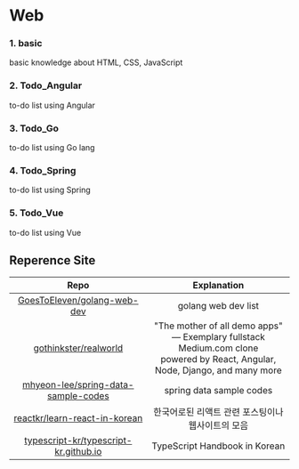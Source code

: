 # Web
### 1. basic
basic knowledge about HTML, CSS, JavaScript
### 2. Todo_Angular
to-do list using Angular
### 3. Todo_Go
to-do list using Go lang
### 4. Todo_Spring
to-do list using Spring
### 5. Todo_Vue
to-do list using Vue

## Reperence Site
|Repo|Explanation|
|:--:|:--:|
|[GoesToEleven/golang-web-dev](https://github.com/GoesToEleven/golang-web-dev)|golang web dev list|
|[gothinkster/realworld](https://github.com/gothinkster/realworld)|"The mother of all demo apps"<br>— Exemplary fullstack Medium.com clone<br>powered by React, Angular, Node, Django, and many more|
|[mhyeon-lee/spring-data-sample-codes](https://github.com/mhyeon-lee/spring-data-sample-codes)|spring data sample codes|
|[reactkr/learn-react-in-korean](https://github.com/reactkr/learn-react-in-korean)|한국어로된 리액트 관련 포스팅이나 웹사이트의 모음|
|[typescript-kr/typescript-kr.github.io](https://github.com/typescript-kr/typescript-kr.github.io)|TypeScript Handbook in Korean|
